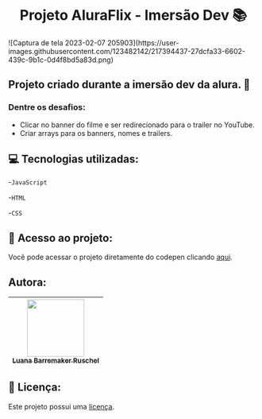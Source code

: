 <h1 align="center">Projeto AluraFlix - Imersão Dev 📚 </h1>
![Captura de tela 2023-02-07 205903](https://user-images.githubusercontent.com/123482142/217394437-27dcfa33-6602-439c-9b1c-0d4f8bd5a83d.png)

## Projeto criado durante a imersão dev da alura. 📌
<p> <h3>Dentre os desafios:</h3></p>
<ul>
<li>Clicar no banner do filme e ser redirecionado para o trailer no YouTube.</li>
<li> Criar arrays para os banners, nomes e trailers.</li>
</ul>

## 💻 Tecnologias utilizadas:
-``JavaScript``<p>
-``HTML``</p>
-``CSS``

## 📂 Acesso ao projeto:
Você pode acessar o projeto diretamente do codepen clicando [aqui](https://codepen.io/lurschz/full/oNMJopB).

## Autora:

| [<img src="https://avatars.githubusercontent.com/u/123482142?v=4" width=115><br><sub>Luana Barremaker Ruschel</sub>](https://github.com/lurschz)|
| :---: |

## 📑 Licença: 

Este projeto possui uma [licença](https://codepen.io/license/pen/oNMJopB).
